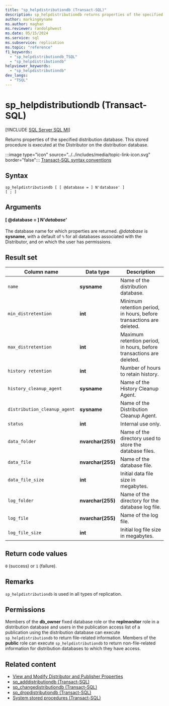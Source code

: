 ```yaml
---
title: "sp_helpdistributiondb (Transact-SQL)"
description: sp_helpdistributiondb returns properties of the specified distribution database.
author: markingmyname
ms.author: maghan
ms.reviewer: randolphwest
ms.date: 05/15/2024
ms.service: sql
ms.subservice: replication
ms.topic: "reference"
f1_keywords:
  - "sp_helpdistributiondb_TSQL"
  - "sp_helpdistributiondb"
helpviewer_keywords:
  - "sp_helpdistributiondb"
dev_langs:
  - "TSQL"
---
```

# sp_helpdistributiondb (Transact-SQL)

[!INCLUDE [SQL Server SQL MI](../../includes/applies-to-version/sql-asdbmi.md)]

Returns properties of the specified distribution database. This stored procedure is executed at the Distributor on the distribution database.

:::image type="icon" source="../../includes/media/topic-link-icon.svg" border="false"::: [Transact-SQL syntax conventions](../../t-sql/language-elements/transact-sql-syntax-conventions-transact-sql.md)

## Syntax

```syntaxsql
sp_helpdistributiondb [ [ @database = ] N'database' ]
[ ; ]
```

## Arguments

#### [ @database = ] N'*database*'

The database name for which properties are returned. *@database* is **sysname**, with a default of `%` for all databases associated with the Distributor, and on which the user has permissions.

## Result set

| Column name | Data type | Description |
| --- | --- | --- |
| `name` | **sysname** | Name of the distribution database. |
| `min_distretention` | **int** | Minimum retention period, in hours, before transactions are deleted. |
| `max_distretention` | **int** | Maximum retention period, in hours, before transactions are deleted. |
| `history retention` | **int** | Number of hours to retain history. |
| `history_cleanup_agent` | **sysname** | Name of the History Cleanup Agent. |
| `distribution_cleanup_agent` | **sysname** | Name of the Distribution Cleanup Agent. |
| `status` | **int** | Internal use only. |
| `data_folder` | **nvarchar(255)** | Name of the directory used to store the database files. |
| `data_file` | **nvarchar(255)** | Name of the database file. |
| `data_file_size` | **int** | Initial data file size in megabytes. |
| `log_folder` | **nvarchar(255)** | Name of the directory for the database log file. |
| `log_file` | **nvarchar(255)** | Name of the log file. |
| `log_file_size` | **int** | Initial log file size in megabytes. |

## Return code values

`0` (success) or `1` (failure).

## Remarks

`sp_helpdistributiondb` is used in all types of replication.

## Permissions

Members of the **db_owner** fixed database role or the **replmonitor** role in a distribution database and users in the publication access list of a publication using the distribution database can execute `sp_helpdistributiondb` to return file-related information. Members of the **public** role can execute `sp_helpdistributiondb` to return non-file-related information for distribution databases to which they have access.

## Related content

- [View and Modify Distributor and Publisher Properties](../replication/view-and-modify-distributor-and-publisher-properties.md)
- [sp_adddistributiondb (Transact-SQL)](sp-adddistributiondb-transact-sql.md)
- [sp_changedistributiondb (Transact-SQL)](sp-changedistributiondb-transact-sql.md)
- [sp_dropdistributiondb (Transact-SQL)](sp-dropdistributiondb-transact-sql.md)
- [System stored procedures (Transact-SQL)](system-stored-procedures-transact-sql.md)
